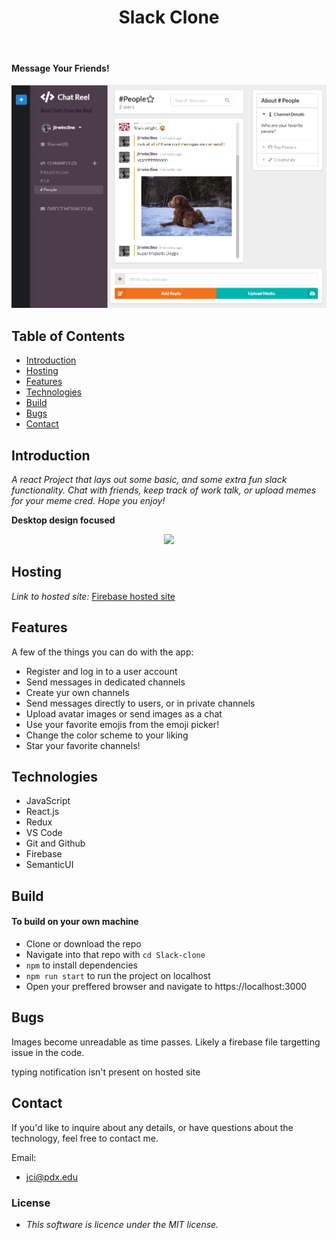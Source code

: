 <h1 align="center"> Slack Clone </h1> <br>

#### Message Your Friends!

![screenshot](screenshot.png)

<!-- START doctoc generated TOC please keep comment here to allow auto update -->
<!-- DON'T EDIT THIS SECTION, INSTEAD RE-RUN doctoc TO UPDATE -->

## Table of Contents

- [Introduction](#introduction)
- [Hosting](#hosting)
- [Features](#features)
- [Technologies](#technologies)
- [Build](#build)
- [Bugs](#bugs)
- [Contact](#contact)

<!-- END doctoc generated TOC please keep comment here to allow auto update -->

## Introduction

_A react Project that lays out some basic, and some extra fun slack functionality. Chat with friends, keep track of work talk, or upload memes for your meme cred. Hope you enjoy!_

**Desktop design focused**

<p align="center">
  <img src = "https://slackhq.com/wp-content/uploads/2019/01/slack-brand-refresh_03-new-logos.jpg" width=350>
</p>

## Hosting

_Link to hosted site:_
[Firebase hosted site](https://react-slack-clone-bb600.firebaseapp.com)

## Features

A few of the things you can do with the app:

- Register and log in to a user account
- Send messages in dedicated channels
- Create yur own channels
- Send messages directly to users, or in private channels
- Upload avatar images or send images as a chat
- Use your favorite emojis from the emoji picker!
- Change the color scheme to your liking
- Star your favorite channels!

## Technologies

- JavaScript
- React.js
- Redux
- VS Code
- Git and Github
- Firebase
- SemanticUI

## Build

#### To build on your own machine

- Clone or download the repo
- Navigate into that repo with `cd Slack-clone`
- `npm` to install dependencies
- `npm run start` to run the project on localhost
- Open your preffered browser and navigate to https://localhost:3000

## Bugs

Images become unreadable as time passes. Likely a firebase file targetting issue in the code.

typing notification isn't present on hosted site

## Contact

If you'd like to inquire about any details, or have questions about the technology, feel free to contact me.

Email:

- jci@pdx.edu

### License

- _This software is licence under the MIT license._
